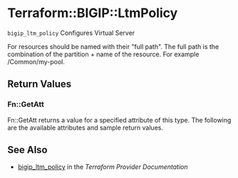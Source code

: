 # Terraform::BIGIP::LtmPolicy

`bigip_ltm_policy` Configures Virtual Server

For resources should be named with their "full path". The full path is the combination of the partition + name of the resource. For example /Common/my-pool.

## Return Values

### Fn::GetAtt

Fn::GetAtt returns a value for a specified attribute of this type. The following are the available attributes and sample return values.

## See Also

* [bigip_ltm_policy](https://www.terraform.io/docs/providers/bigip/r/ltm_policy.html) in the _Terraform Provider Documentation_